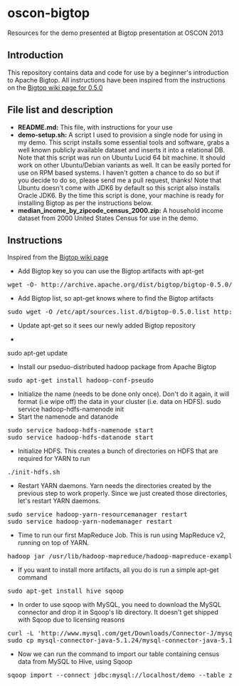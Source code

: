 oscon-bigtop
============

Resources for the demo presented at Bigtop presentation at OSCON 2013

Introduction
------------
This repository contains data and code for use by a beginner's introduction to Apache Bigtop. All instructions have been inspired from the instructions on the [Bigtop wiki page for 0.5.0](https://cwiki.apache.org/confluence/display/BIGTOP/How+to+install+Hadoop+distribution+from+Bigtop+0.5.0)

File list and description
-------------------------
* <b>README.md:</b> This file, with instructions for your use
* <b>demo-setup.sh:</b> A script I used to provision a single node for using in my demo. This script installs some essential tools and software, grabs a well known publicly available dataset and inserts it into a relational DB. Note that this script was run on Ubuntu Lucid 64 bit machine. It should work on other Ubuntu/Debian variants as well. It can be easily ported for use on RPM based systems. I haven't gotten a chance to do so but if you decide to do so, please send me a pull request, thanks! Note that Ubuntu doesn't come with JDK6 by default so this script also installs Oracle JDK6. By the time this script is done, your machine is ready for installing Bigtop as per the instructions below.
* <b>median_income_by_zipcode_census_2000.zip:</b> A household income dataset from 2000 United States Census for use in the demo.

Instructions
------------
Inspired from the [Bigtop wiki page](https://cwiki.apache.org/confluence/display/BIGTOP/How+to+install+Hadoop+distribution+from+Bigtop+0.5.0)
* Add Bigtop key so you can use the Bigtop artifacts with apt-get
<pre>
wget -O- http://archive.apache.org/dist/bigtop/bigtop-0.5.0/repos/GPG-KEY-bigtop | sudo apt-key add -
</pre>
* Add Bigtop list, so apt-get knows where to find the Bigtop artifacts
<pre>
sudo wget -O /etc/apt/sources.list.d/bigtop-0.5.0.list http://archive.apache.org/dist/bigtop/bigtop-0.5.0/repos/`lsb_release --codename --short`/bigtop.list
</pre>
* Update apt-get so it sees our newly added Bigtop repository
* <pre>
sudo apt-get update
</pre>
* Install our pseduo-distributed hadoop package from Apache Bigtop
<pre>
sudo apt-get install hadoop-conf-pseudo
</pre>
* Initialize the name (needs to be done only once). Don't do it again, it will format (i.e wipe off) the data in your cluster (i.e. data on HDFS).
sudo service hadoop-hdfs-namenode init
* Start the namenode and datanode
<pre>
sudo service hadoop-hdfs-namenode start
sudo service hadoop-hdfs-datanode start
</pre>
* Initialize HDFS. This creates a bunch of directories on HDFS that are required for YARN to run
<pre>
./init-hdfs.sh
</pre>
* Restart YARN daemons. Yarn needs the directories created by the previous step to work properly. Since we just created those directories, let's restart YARN daemons.
<pre>
sudo service hadoop-yarn-resourcemanager restart
sudo service hadoop-yarn-nodemanager restart
</pre>
* Time to run our first MapReduce Job. This is run using MapReduce v2, running on top of YARN.
<pre>
hadoop jar /usr/lib/hadoop-mapreduce/hadoop-mapreduce-examples*.jar pi 10 1000
</pre>
* If you want to install more artifacts, all you do is run a simple apt-get command
<pre>
sudo apt-get install hive sqoop
</pre>
* In order to use sqoop with MySQL, you need to download the MySQL connector and drop it in Sqoop's lib directory. It doesn't get shipped with Sqoop due to licensing reasons
<pre>
curl -L 'http://www.mysql.com/get/Downloads/Connector-J/mysql-connector-java-5.1.24.tar.gz/from/http://mysql.he.net/' | tar xz
sudo cp mysql-connector-java-5.1.24/mysql-connector-java-5.1.24-bin.jar /usr/lib/sqoop/lib/
</pre>
* Now we can run the command to import our table containing census data from MySQL to Hive, using Sqoop
<pre>
sqoop import --connect jdbc:mysql://localhost/demo --table zipcode_incomes --username root -P -m 1 --create-hive-table --hive-import --hive-overwrite
</pre>
